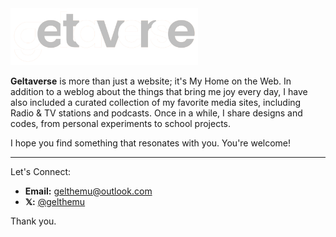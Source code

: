  <img src="mg_light.png" alt="Geltaverse" width="300"/>

**Geltaverse** is more than just a website; it's My Home on the Web. In addition to a weblog about the things that bring me joy every day, I have also included a curated collection of my favorite media sites, including Radio & TV stations and podcasts. Once in a while, I share designs and codes, from personal experiments to school projects.

I hope you find something that resonates with you. You're welcome!

----------

Let's Connect:

- **Email:** [gelthemu@outlook.com](mailto:gelthemu@outlook.com)
- **𝕏:** [@gelthemu](https://x.com/gelthemu)

Thank you.
